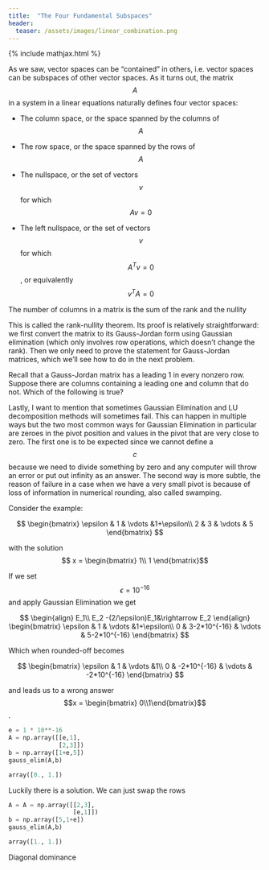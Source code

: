 ```yaml
---
title:  "The Four Fundamental Subspaces"
header:
  teaser: /assets/images/linear_combination.png
---
```

{% include mathjax.html %}

As we saw, vector spaces can be “contained” in others, i.e. vector spaces can be subspaces of other vector spaces. As it turns out, the matrix $$A$$  in a system in a linear equations naturally defines four vector spaces:

- The column space, or the space spanned by the columns of $$A$$

- The row space, or the space spanned by the rows of $$A$$

- The nullspace, or the set of vectors $$v$$ for which $$Av=0$$

- The left nullspace, or the set of vectors $$v$$ for which $$A^Tv=0$$, or equivalently $$v^TA=0$$

The number of columns in a matrix is the sum of the rank and the nullity

This is called the rank-nullity theorem. Its proof is relatively straightforward: we first convert the matrix to its Gauss-Jordan form using Gaussian elimination (which only involves row operations, which doesn’t change the rank). Then we only need to prove the statement for Gauss-Jordan matrices, which we’ll see how to do in the next problem.

Recall that a Gauss-Jordan matrix has a leading 1 in every nonzero row. Suppose there are columns containing a leading one and  column that do not. Which of the following is true?



Lastly, I want to mention that sometimes Gaussian Elimination and LU decomposition methods will sometimes fail. This can happen in multiple ways but the two most common ways for Gaussian Elimination in particular are zeroes in the pivot position and values in the pivot that are very close to zero. The first one is to be expected since we cannot define a $$c$$ because we need to divide something by zero and any computer will throw an error or put out infinity as an answer. The second way is more subtle, the reason of failure in a case when we have a very small pivot is because of loss of information in numerical rounding, also called swamping.

Consider the example:

$$
\begin{bmatrix}
\epsilon & 1 & \vdots &1+\epsilon\\
2 & 3 & \vdots & 5
\end{bmatrix}
$$

with the solution $$ x = \begin{bmatrix} 1\\
1 \end{bmatrix}$$

If we set $$\epsilon = 10^{-16}$$ and apply Gaussian Elimination we get

$$
\begin{align}
E_1\\
E_2 -(2/\epsilon)E_1&\rightarrow E_2
\end{align}
\begin{bmatrix}
\epsilon & 1 & \vdots &1+\epsilon\\
0 & 3-2*10^{-16} & \vdots & 5-2*10^{-16}
\end{bmatrix}
$$

Which when rounded-off becomes

$$
\begin{bmatrix}
\epsilon & 1 & \vdots &1\\
0 & -2*10^{-16} & \vdots & -2*10^{-16}
\end{bmatrix}
$$

and leads us to a wrong answer $$x = \begin{bmatrix} 0\\1\end{bmatrix}$$.

```python
e = 1 * 10**-16
A = np.array([[e,1],
              [2,3]])
b = np.array([1+e,5])
gauss_elim(A,b)
```

```python
array([0., 1.])
```

Luckily there is a solution. We can just swap the rows

```python
A = A = np.array([[2,3],
                  [e,1]])
b = np.array([5,1+e])
gauss_elim(A,b)
```

```python
array([1., 1.])
```

Diagonal dominance
